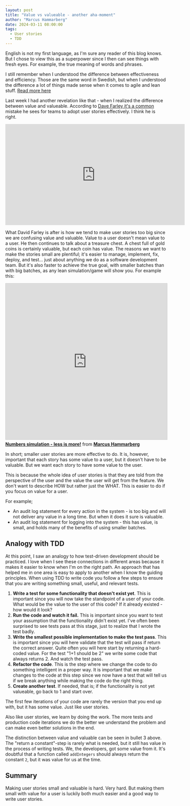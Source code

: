 ```yaml
---
layout: post
title: "Value vs valueable - another aha-moment"
author: "Marcus Hammarberg"
date: 2024-03-11 08:00:00
tags:
  - User stories
  - TDD
---
```

English is not my first language, as I'm sure any reader of this blog knows. But I chose to view this as a superpower since I then can see things with fresh eyes. For example, the true meaning of words and phrases.

I still remember when I understood the difference between effectiveness and efficiency. Those are the same word in Swedish, but when I understood the difference a lot of things made sense when it comes to agile and lean stuff. [Read more here](https://www.marcusoft.net/2014/10/effective-revisted.html)

Last week I had another revelation like that - when I realized the difference between value and valueable. According to [Dave Farley it's a common](https://www.youtube.com/watch?v=0HMsh459h5c) mistake he sees for teams to adopt user stories effectively. I think he is right.  

<!-- excerpt-end -->

<iframe width="560" height="315" src="https://www.youtube.com/embed/0HMsh459h5c?si=qUIFejG6e7TONGKr" title="YouTube video player" frameborder="0" allow="accelerometer; autoplay; clipboard-write; encrypted-media; gyroscope; picture-in-picture; web-share" allowfullscreen></iframe>

What David Farley is after is how we tend to make user stories too big since we are confusing value and valuable. Value to a user doesn't mean value to a user. He then continues to talk about a treasure chest. A chest full of gold coins is certainly valuable, but each coin has value.
The reasons we want to make the stories small are plentiful; it's easier to manage, implement, fix, deploy, and test... just about anything we do as a software development team.
But it's also faster to achieve the true goal, with smaller batches than with big batches, as any lean simulation/game will show you. For example this:

<iframe src="https://www.slideshare.net/slideshow/embed_code/key/2mgxDilfj0lg65?startSlide=1" width="597" height="486" frameborder="0" marginwidth="0" marginheight="0" scrolling="no" style="border:1px solid #CCC; border-width:1px; margin-bottom:5px;max-width: 100%;" allowfullscreen></iframe><div style="margin-bottom:5px"><strong><a href="https://www.slideshare.net/marcusoftnet/numbers-simulation-a-demonstration-of-lean-in-action" title="Numbers simulation - less is more!" target="_blank">Numbers simulation - less is more!</a></strong> from <strong><a href="https://www.slideshare.net/marcusoftnet" target="_blank">Marcus Hammarberg</a></strong></div>

In short; smaller user stories are more effective to do. It is, however, important that each story has some value to a user, but it doesn't have to be valuable. But we want each story to have some value to the user.

This is because the whole idea of user stories is that they are told from the perspective of the user and the value the user will get from the feature. We don't want to describe HOW but rather just the WHAT. This is easier to do if you focus on value for a user.

For example;

* An audit log statement for every action in the system - is too big and will not deliver any value in a long time. But when it does it sure is valuable.
* An audit log statement for logging into the system - this has value, is small, and holds many of the benefits of using smaller batches.

## Analogy with TDD

At this point, I saw an analogy to how test-driven development should be practiced. I love when I see these connections in different areas because it makes it easier to know when I'm on the right path. An approach that has helped me in one area is easy to apply to another when I know the guiding principles.
When using TDD to write code you follow a few steps to ensure that you are writing something small, useful, and relevant tests.

1. **Write a test for some functionality that doesn't exist yet**. This is important since you will now take the standpoint of a user of your code. What would be the value to the user of this code? If it already existed - how would it look?  
1. **Run the code and watch it fail.** This is important since you want to test your assumption that the functionality didn't exist yet. I've often been surprised to see tests pass at this stage, just to realize that I wrote the test badly.
1. **Write the smallest possible implementation to make the test pass**. This is important since you will here validate that the test will pass if return the correct answer. Quite often you will here start by returning a hard-coded value. For the test "1+1 should be 2" we write some code that always returns 2. And watch the test pass.
1. **Refactor the code**. This is the step where we change the code to do something intelligent in a proper way. It is important that we make changes to the code at this step since we now have a test that will tell us if we break anything while making the code do the right thing.
1. **Create another test**. If needed, that is; if the functionality is not yet valueable, go back to 1 and start over. 

The first few iterations of your code are rarely the version that you end up with, but it has some value. Just like user stories.

Also like user stories, we learn by doing the work. The more tests and production code iterations we do the better we understand the problem and can make even better solutions in the end.

The distinction between value and valuable can be seen in bullet 3 above. The "return a constant"-step is rarely what is needed, but it still has value in the process of writing tests. We, the developers, got some value from it. It's doubtful that a function called `addIntegers` should always return the constant `2`, but it was value for us at the time. 

## Summary

Making user stories small and valuable is hard. Very hard. But making them small with value for a user is luckily both much easier and a good way to write user stories.

